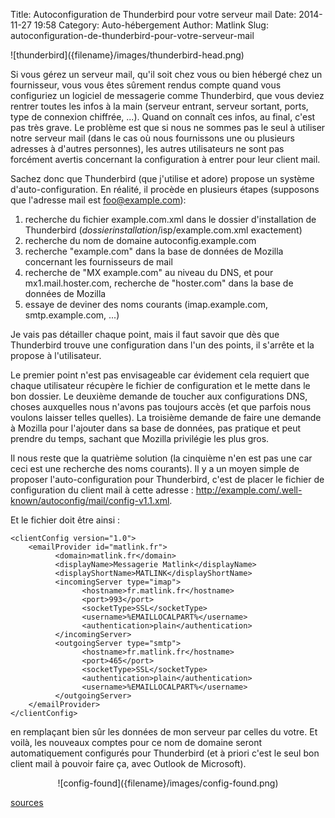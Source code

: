 Title: Autoconfiguration de Thunderbird pour votre serveur mail
Date: 2014-11-27 19:58
Category: Auto-hébergement
Author: Matlink
Slug: autoconfiguration-de-thunderbird-pour-votre-serveur-mail

<span class="float-left">
  ![thunderbird]({filename}/images/thunderbird-head.png)
</span>


Si vous gérez un serveur mail, qu'il soit chez vous ou bien hébergé chez
un fournisseur, vous vous êtes sûrement rendus compte quand vous
configuriez un logiciel de messagerie comme Thunderbird, que vous deviez
rentrer toutes les infos à la main (serveur entrant, serveur sortant,
ports, type de connexion chiffrée, ...). Quand on connaît ces infos, au
final, c'est pas très grave. Le problème est que si nous ne sommes pas
le seul à utiliser notre serveur mail (dans le cas où nous fournissons
une ou plusieurs adresses à d'autres personnes), les autres utilisateurs
ne sont pas forcément avertis concernant la configuration à entrer pour
leur client mail.

Sachez donc que Thunderbird (que j'utilise et adore) propose un système
d'auto-configuration. En réalité, il procède en plusieurs étapes
(supposons que l'adresse mail est foo@example.com):

1. recherche du fichier example.com.xml dans le dossier d'installation
   de Thunderbird (*dossierinstallation*/isp/example.com.xml exactement)
2. recherche du nom de domaine autoconfig.example.com
3. recherche "example.com" dans la base de données de Mozilla concernant
   les fournisseurs de mail
4. recherche de "MX example.com" au niveau du DNS, et pour
   mx1.mail.hoster.com, recherche de "hoster.com" dans la base de
   données de Mozilla
5. essaye de deviner des noms courants (imap.example.com,
   smtp.example.com, ...)

Je vais pas détailler chaque point, mais il faut savoir que dès que
Thunderbird trouve une configuration dans l'un des points, il s'arrête
et la propose à l'utilisateur.

Le premier point n'est pas envisageable car évidement cela requiert que
chaque utilisateur récupère le fichier de configuration et le mette dans
le bon dossier. Le deuxième demande de toucher aux configurations DNS,
choses auxquelles nous n'avons pas toujours accès (et que parfois nous
voulons laisser telles quelles). La troisième demande de faire une
demande à Mozilla pour l'ajouter dans sa base de données, pas pratique
et peut prendre du temps, sachant que Mozilla privilégie les plus gros.

Il nous reste que la quatrième solution (la cinquième n'en est pas une
car ceci est une recherche des noms courants). Il y a un moyen simple de
proposer l'auto-configuration pour Thunderbird, c'est de placer le
fichier de configuration du client mail à cette adresse :
http://example.com/.well-known/autoconfig/mail/config-v1.1.xml.

Et le fichier doit être ainsi :



    <clientConfig version="1.0">
        <emailProvider id="matlink.fr">
              <domain>matlink.fr</domain>
              <displayName>Messagerie Matlink</displayName>
              <displayShortName>MATLINK</displayShortName>
              <incomingServer type="imap">
                    <hostname>fr.matlink.fr</hostname>
                    <port>993</port>
                    <socketType>SSL</socketType>
                    <username>%EMAILLOCALPART%</username>
                    <authentication>plain</authentication>
              </incomingServer>
              <outgoingServer type="smtp">
                    <hostname>fr.matlink.fr</hostname>
                    <port>465</port>
                    <socketType>SSL</socketType>
                    <authentication>plain</authentication>
                    <username>%EMAILLOCALPART%</username>
              </outgoingServer>
        </emailProvider>
    </clientConfig>

en remplaçant bien sûr les données de mon serveur par celles du votre.
Et voilà, les nouveaux comptes pour ce nom de domaine seront
automatiquement configurés pour Thunderbird (et à priori c'est le seul
bon client mail à pouvoir faire ça, avec Outlook de
Microsoft).

<center>![config-found]({filename}/images/config-found.png)</center>

[sources](https://developer.mozilla.org/en-US/docs/Mozilla/Thunderbird/Autoconfiguration)

